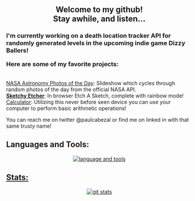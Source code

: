 <h2 align="center">Welcome to my github!
<br>
Stay awhile, and listen...</h2>
<p>
<h3>I'm currently working on a death location tracker API for randomly generated levels in the upcoming indie game Dizzy Ballers!
<p>
Here are some of my favorite projects:</h3>
<br>
<a href="https://pcabezal.github.io/nasaPOD/">NASA Astronomy Photos of the Day</a>: Slideshow which cycles through random photos of the day from the official NASA API.
<br>
<strong><a href="https://pcabezal.github.io/etch-a-sketch/">Sketchy Etcher</a></strong>: In browser Etch A Sketch, complete with rainbow mode!
<br>
<a href="https://pcabezal.github.io/TOPcalculator/">Calculator</a>: Utilizing this never before seen device you can use your computer to perform basic arithmetic operations!
<p>
  
You can reach me on twitter @paulcabezal or find me on linked in with that same trusty name!

## Languages and Tools:
<p align="center"><a href="https://skillicons.dev"><img src="https://skillicons.dev/icons?i=html,css,js,react,nodejs,express,mongodb,py,git,bash,cs,linux,vscode,powershell,dotnet,azure&theme=dark&perline=8" alt="language and tools"/></p>

## Stats:
<p align="center"><img src="https://github-readme-stats.vercel.app/api?username=pcabezal&show_icons=true&theme=tokyonight" alt="git stats"></p> 
  


